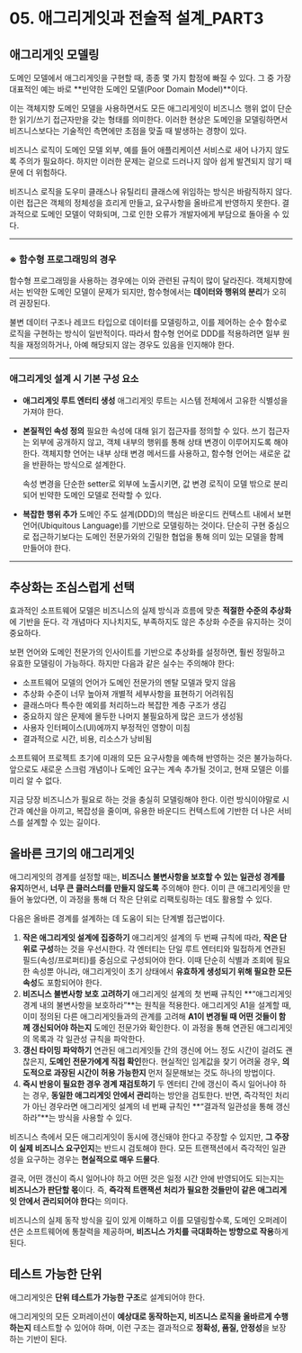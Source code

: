 # 05. 애그리게잇과 전술적 설계_PART3

## 애그리게잇 모델링

도메인 모델에서 애그리게잇을 구현할 때, 종종 몇 가지 함정에 빠질 수 있다.
그 중 가장 대표적인 예는 바로 **빈약한 도메인 모델(Poor Domain Model)**이다.

이는 객체지향 도메인 모델을 사용하면서도 모든 애그리게잇이 비즈니스 행위 없이 단순한 읽기/쓰기 접근자만을 갖는 형태를 의미한다.
이러한 현상은 도메인을 모델링하면서 비즈니스보다는 기술적인 측면에만 초점을 맞출 때 발생하는 경향이 있다.

비즈니스 로직이 도메인 모델 외부, 예를 들어 애플리케이션 서비스로 새어 나가지 않도록 주의가 필요하다.
하지만 이러한 문제는 겉으로 드러나지 않아 쉽게 발견되지 않기 때문에 더 위험하다.

비즈니스 로직을 도우미 클래스나 유틸리티 클래스에 위임하는 방식은 바람직하지 않다.
이런 접근은 객체의 정체성을 흐리게 만들고, 요구사항을 올바르게 반영하지 못한다.
결과적으로 도메인 모델이 약화되며, 그로 인한 오류가 개발자에게 부담으로 돌아올 수 있다.

------

### ※ 함수형 프로그래밍의 경우

함수형 프로그래밍을 사용하는 경우에는 이와 관련된 규칙이 많이 달라진다.
객체지향에서는 빈약한 도메인 모델이 문제가 되지만, 함수형에서는 **데이터와 행위의 분리**가 오히려 권장된다.

불변 데이터 구조나 레코드 타입으로 데이터를 모델링하고, 이를 제어하는 순수 함수로 로직을 구현하는 방식이 일반적이다.
따라서 함수형 언어로 DDD를 적용하려면 일부 원칙을 재정의하거나, 아예 해당되지 않는 경우도 있음을 인지해야 한다.

------

### 애그리게잇 설계 시 기본 구성 요소

- **애그리게잇 루트 엔터티 생성**
  애그리게잇 루트는 시스템 전체에서 고유한 식별성을 가져야 한다.

- **본질적인 속성 정의**
  필요한 속성에 대해 읽기 접근자를 정의할 수 있다.
  쓰기 접근자는 외부에 공개하지 않고, 객체 내부의 행위를 통해 상태 변경이 이루어지도록 해야 한다.
  객체지향 언어는 내부 상태 변경 메서드를 사용하고, 함수형 언어는 새로운 값을 반환하는 방식으로 설계한다.

  속성 변경을 단순한 setter로 외부에 노출시키면, 값 변경 로직이 모델 밖으로 분리되어 빈약한 도메인 모델로 전락할 수 있다.

- **복잡한 행위 추가**
  도메인 주도 설계(DDD)의 핵심은 바운디드 컨텍스트 내에서 보편 언어(Ubiquitous Language)를 기반으로 모델링하는 것이다.
  단순히 구현 중심으로 접근하기보다는 도메인 전문가와의 긴밀한 협업을 통해 의미 있는 모델을 함께 만들어야 한다.

------

## 추상화는 조심스럽게 선택

효과적인 소프트웨어 모델은 비즈니스의 실제 방식과 흐름에 맞춘 **적절한 수준의 추상화**에 기반을 둔다.
각 개념마다 지나치지도, 부족하지도 않은 추상화 수준을 유지하는 것이 중요하다.

보편 언어와 도메인 전문가의 인사이트를 기반으로 추상화를 설정하면, 훨씬 정밀하고 유효한 모델링이 가능하다.
하지만 다음과 같은 실수는 주의해야 한다:

- 소프트웨어 모델의 언어가 도메인 전문가의 멘탈 모델과 맞지 않음
- 추상화 수준이 너무 높아져 개별적 세부사항을 표현하기 어려워짐
- 클래스마다 특수한 예외를 처리하느라 복잡한 계층 구조가 생김
- 중요하지 않은 문제에 몰두한 나머지 불필요하게 많은 코드가 생성됨
- 사용자 인터페이스(UI)에까지 부정적인 영향이 미침
- 결과적으로 시간, 비용, 리소스가 낭비됨

소프트웨어 프로젝트 초기에 미래의 모든 요구사항을 예측해 반영하는 것은 불가능하다.
앞으로도 새로운 스크럼 개념이나 도메인 요구는 계속 추가될 것이고, 현재 모델은 이를 미리 알 수 없다.

지금 당장 비즈니스가 필요로 하는 것을 충실히 모델링해야 한다.
이런 방식이야말로 시간과 예산을 아끼고, 복잡성을 줄이며, 유용한 바운디드 컨텍스트에 기반한 더 나은 서비스를 설계할 수 있는 길이다.


## 올바른 크기의 애그리게잇

애그리게잇의 경계를 설정할 때는, **비즈니스 불변사항을 보호할 수 있는 일관성 경계를 유지**하면서, **너무 큰 클러스터를 만들지 않도록** 주의해야 한다.
 이미 큰 애그리게잇을 만들어 놓았다면, 이 과정을 통해 더 작은 단위로 리팩토링하는 데도 활용할 수 있다.

다음은 올바른 경계를 설계하는 데 도움이 되는 단계별 접근법이다.

1. **작은 애그리게잇 설계에 집중하기**
    애그리게잇 설계의 두 번째 규칙에 따라, **작은 단위로 구성**하는 것을 우선시한다.
    각 엔터티는 단일 루트 엔터티와 밀접하게 연관된 필드(속성/프로퍼티)를 중심으로 구성되어야 한다.
    이때 단순히 식별과 조회에 필요한 속성뿐 아니라, 애그리게잇이 초기 상태에서 **유효하게 생성되기 위해 필요한 모든 속성**도 포함되어야 한다.
2. **비즈니스 불변사항 보호 고려하기**
    애그리게잇 설계의 첫 번째 규칙인 **“애그리게잇 경계 내의 불변사항을 보호하라”**는 원칙을 적용한다.
    애그리게잇 A1을 설계할 때, 이미 정의된 다른 애그리게잇들과의 관계를 고려해 **A1이 변경될 때 어떤 것들이 함께 갱신되어야 하는지** 도메인 전문가와 확인한다.
    이 과정을 통해 연관된 애그리게잇의 목록과 각 일관성 규칙을 파악한다.
3. **갱신 타이밍 파악하기**
    연관된 애그리게잇들 간의 갱신에 어느 정도 시간이 걸려도 괜찮은지, **도메인 전문가에게 직접 확인**한다.
    현실적인 임계값을 찾기 어려울 경우, **의도적으로 과장된 시간이 허용 가능한지** 먼저 질문해보는 것도 하나의 방법이다.
4. **즉시 반응이 필요한 경우 경계 재검토하기**
    두 엔터티 간에 갱신이 즉시 일어나야 하는 경우, **동일한 애그리게잇 안에서 관리**하는 방안을 검토한다.
    반면, 즉각적인 처리가 아닌 경우라면 애그리게잇 설계의 네 번째 규칙인 **“결과적 일관성을 통해 갱신하라”**는 방식을 사용할 수 있다.

비즈니스 측에서 모든 애그리게잇이 동시에 갱신돼야 한다고 주장할 수 있지만, **그 주장이 실제 비즈니스 요구인지**는 반드시 검토해야 한다.
 모든 트랜잭션에서 즉각적인 일관성을 요구하는 경우는 **현실적으로 매우 드물다**.

결국, 어떤 갱신이 즉시 일어나야 하고 어떤 것은 일정 시간 안에 반영되어도 되는지는 **비즈니스가 판단할 몫**이다.
 즉, **즉각적 트랜잭션 처리가 필요한 것들만이 같은 애그리게잇 안에서 관리되어야 한다**는 의미다.

비즈니스의 실제 동작 방식을 깊이 있게 이해하고 이를 모델링할수록, 도메인 오퍼레이션은 소프트웨어에 통찰력을 제공하며, **비즈니스 가치를 극대화하는 방향으로 작용**하게 된다.


## 테스트 가능한 단위

애그리게잇은 **단위 테스트가 가능한 구조**로 설계되어야 한다.

애그리게잇의 모든 오퍼레이션이 **예상대로 동작하는지, 비즈니스 로직을 올바르게 수행하는지** 테스트할 수 있어야 하며,
 이런 구조는 결과적으로 **정확성, 품질, 안정성**을 보장하는 기반이 된다.